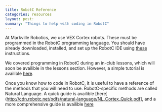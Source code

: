 ```yaml
---
title: RobotC Reference
categories: resources
layout: post:
summary: "Things to help with coding in RobotC"
---
```

At Markville Robotics, we use VEX Cortex robots. These must be programmed in the RobotC programming language. You should have already downloaded, installed, and set up the RobotC IDE using [these](https://markvillerobotics.github.io/resources/0001/01/01/how-to-install-robotc.html) instructions. 

We covered programming in RobotC during an in-club lessons, which will soon be availible in the lessons section. However, a simple tutorial is availible [here](http://www.robotc.net/tutor/Cortex/cortexunits.php?platform=Cortex).

Once you know how to code in RobotC, it is useful to have a reference of the methods that you will need to use. RobotC-specific methods are called Natural Language. A quick guide is availible [here](http://cdn.robotc.net/pdfs/natural-language/NL_Cortex_Quick.pdf], and a more comprehensive guide is availible [here](http://cdn.robotc.net/pdfs/natural-language/Natural_Language_Cortex.pdf)
